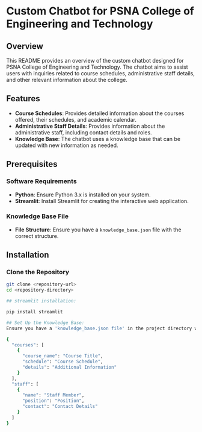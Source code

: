 # Custom Chatbot for PSNA College of Engineering and Technology

## Overview

This README provides an overview of the custom chatbot designed for PSNA College of Engineering and Technology. The chatbot aims to assist users with inquiries related to course schedules, administrative staff details, and other relevant information about the college.

## Features

- **Course Schedules**: Provides detailed information about the courses offered, their schedules, and academic calendar.
- **Administrative Staff Details**: Provides information about the administrative staff, including contact details and roles.
- **Knowledge Base**: The chatbot uses a knowledge base that can be updated with new information as needed.

## Prerequisites

### Software Requirements

- **Python**: Ensure Python 3.x is installed on your system.
- **Streamlit**: Install Streamlit for creating the interactive web application.

### Knowledge Base File

- **File Structure**: Ensure you have a `knowledge_base.json` file with the correct structure.

## Installation

### Clone the Repository

```bash
git clone <repository-url>
cd <repository-directory>

## streamlit installation:

pip install streamlit

## Set Up the Knowledge Base:
Ensure you have a 'knowledge_base.json file' in the project directory with the following structure:

{
  "courses": [
    {
      "course_name": "Course Title",
      "schedule": "Course Schedule",
      "details": "Additional Information"
    }
  ],
  "staff": [
    {
      "name": "Staff Member",
      "position": "Position",
      "contact": "Contact Details"
    }
  ]
}










